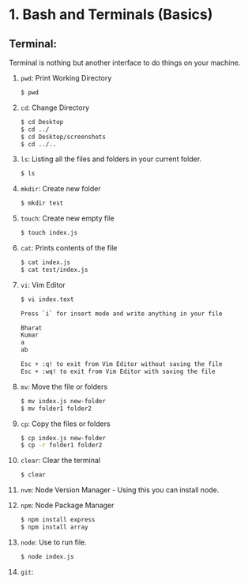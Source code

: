 # **1. Bash and Terminals (Basics)**

## Terminal:

Terminal is nothing but another interface to do things on your machine.

1. `pwd`: Print Working Directory

    ```sh
    $ pwd
    ```

2. `cd`: Change Directory

    ```sh
    $ cd Desktop
    $ cd ../
    $ cd Desktop/screenshots
    $ cd ../..
    ```

3. `ls`: Listing all the files and folders in your current folder.

    ```sh
    $ ls
    ```

4. `mkdir`: Create new folder

    ```sh
    $ mkdir test
    ```

5. `touch`: Create new empty file

    ```sh
    $ touch index.js
    ```

6. `cat`: Prints contents of the file

    ```sh
    $ cat index.js
    $ cat test/index.js
    ```

7. `vi`: Vim Editor

    ```sh
    $ vi index.text

    Press `i` for insert mode and write anything in your file

    Bharat
    Kumar
    a
    ab

    Esc + :q! to exit from Vim Editor without saving the file
    Esc + :wq! to exit from Vim Editor with saving the file
    ```

8. `mv`: Move the file or folders

    ```sh
    $ mv index.js new-folder
    $ mv folder1 folder2
    ```

9. `cp`: Copy the files or folders

    ```sh
    $ cp index.js new-folder
    $ cp -r folder1 folder2
    ```

10. `clear`: Clear the terminal

    ```sh
    $ clear
    ```

11. `nvm`: Node Version Manager - Using this you can install node.

12. `npm`: Node Package Manager

    ```sh
    $ npm install express
    $ npm install array
    ```

13. `node`: Use to run file.

    ```sh
    $ node index.js
    ```

14. `git`: